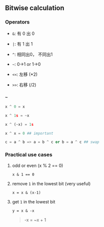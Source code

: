 ## Bitwise calculation

### Operators

- `&`: 有 0 出 0

- `|`: 有 1 出 1

- `^`: 相同出0， 不同出1

- `~`: 0->1 or 1->0

- `<<`: 左移 (*2)

- `>>`: 右移 (/2)

### `~` 

```python
x ^ 0 = x

x ^ 1s = ~x

x ^ (~x) = 1s

x ^ x = 0 ## important

c = a ^ b => a = b ^ c or b = a ^ c ## swap
```

### Practical use cases

1. odd or even (x % 2 == 0)

    ```
    x & 1 == 0
    ```

2. remove `1` in the lowest bit (very useful)

    ```
    x = x & (x-1)
    ```

3. get `1` in the lowest bit

    ```
    y = x & -x
    ```
    > -x = ~x + 1